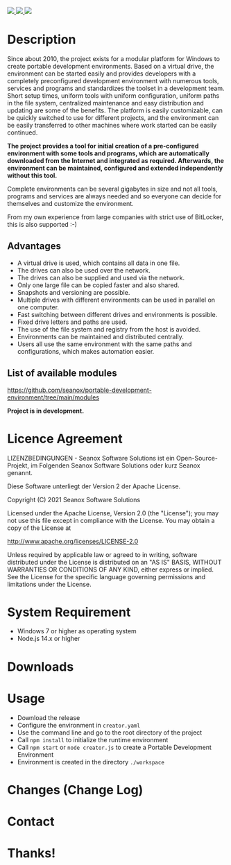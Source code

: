 <p>
  <a href="https://github.com/seanox/portable-development-environment/pulls">
    <img src="https://img.shields.io/badge/maintenance-active-green?style=for-the-badge">
  </a>  
  <a href="https://github.com/seanox/portable-development-environment/issues">
    <img src="https://img.shields.io/badge/maintenance-active-green?style=for-the-badge">
  </a>
  <a href="http://seanox.de/contact">
    <img src="https://img.shields.io/badge/support-active-green?style=for-the-badge">
  </a>
</p>


# Description

Since about 2010, the project exists for a modular platform for Windows to
create portable development environments. Based on a virtual drive, the
environment can be started easily and provides developers with a completely
preconfigured development environment with numerous tools, services and
programs and standardizes the toolset in a development team. Short setup times,
uniform tools with uniform configuration, uniform paths in the file system,
centralized maintenance and easy distribution and updating are some of the
benefits. The platform is easily customizable, can be quickly switched to use
for different projects, and the environment can be easily transferred to other
machines where work started can be easily continued.

__The project provides a tool for initial creation of a pre-configured
environment with some tools and programs, which are automatically downloaded
from the Internet and integrated as required. Afterwards, the environment can
be maintained, configured and extended independently without this tool.__

Complete environments can be several gigabytes in size and not all tools,
programs and services are always needed and so everyone can decide for
themselves and customize the environment.

From my own experience from large companies with strict use of BitLocker, this
is also supported :-)


## Advantages
- A virtual drive is used, which contains all data in one file.
- The drives can also be used over the network.
- The drives can also be supplied and used via the network.
- Only one large file can be copied faster and also shared.
- Snapshots and versioning are possible.
- Multiple drives with different environments can be used in parallel on one computer. 
- Fast switching between different drives and environments is possible.
- Fixed drive letters and paths are used.
- The use of the file system and registry from the host is avoided.
- Environments can be maintained and distributed centrally.
- Users all use the same environment with the same paths and configurations, which makes automation easier.

## List of available modules 
https://github.com/seanox/portable-development-environment/tree/main/modules

__Project is in development.__


# Licence Agreement
LIZENZBEDINGUNGEN - Seanox Software Solutions ist ein Open-Source-Projekt, im
Folgenden Seanox Software Solutions oder kurz Seanox genannt.

Diese Software unterliegt der Version 2 der Apache License.

Copyright (C) 2021 Seanox Software Solutions

Licensed under the Apache License, Version 2.0 (the "License"); you may not use
this file except in compliance with the License. You may obtain a copy of the
License at

http://www.apache.org/licenses/LICENSE-2.0

Unless required by applicable law or agreed to in writing, software distributed
under the License is distributed on an "AS IS" BASIS, WITHOUT WARRANTIES OR
CONDITIONS OF ANY KIND, either express or implied. See the License for the
specific language governing permissions and limitations under the License.


# System Requirement
- Windows 7 or higher as operating system
- Node.js 14.x or higher


# Downloads

# Usage

- Download the release
- Configure the environment in `creator.yaml`
- Use the command line and go to the root directory of the project
- Call `npm install` to initialize the runtime environment
- Call `npm start` or `node creator.js` to create a Portable Development Environment
- Environment is created in the directory `./workspace`

# Changes (Change Log)

# Contact

# Thanks!
